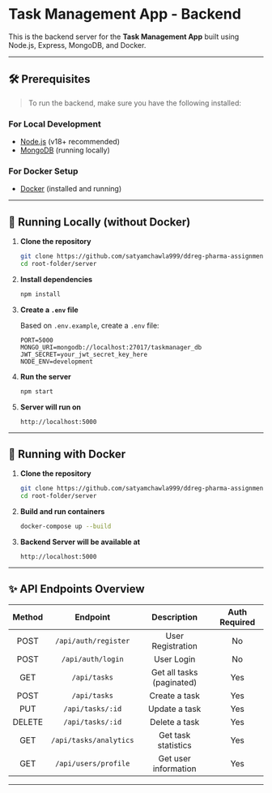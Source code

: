 
# Task Management App - Backend

This is the backend server for the **Task Management App** built using Node.js, Express, MongoDB, and Docker.

---

## 🛠️ Prerequisites

> To run the backend, make sure you have the following installed:

### For Local Development
- [Node.js](https://nodejs.org/en/download/) (v18+ recommended)
- [MongoDB](https://www.mongodb.com/try/download/community) (running locally)

### For Docker Setup
- [Docker](https://docs.docker.com/get-docker/) (installed and running)

---

## 🚀 Running Locally (without Docker)

1. **Clone the repository**
   ```bash
   git clone https://github.com/satyamchawla999/ddreg-pharma-assignment
   cd root-folder/server
   ```

2. **Install dependencies**
   ```bash
   npm install
   ```

3. **Create a `.env` file**
   
   Based on `.env.example`, create a `.env` file:
   ```env
   PORT=5000
   MONGO_URI=mongodb://localhost:27017/taskmanager_db
   JWT_SECRET=your_jwt_secret_key_here
   NODE_ENV=development
   ```

4. **Run the server**
   ```bash
   npm start
   ```

5. **Server will run on**
   ```
   http://localhost:5000
   ```

---

## 🐳 Running with Docker

1. **Clone the repository**
   ```bash
   git clone https://github.com/satyamchawla999/ddreg-pharma-assignment
   cd root-folder/server
   ```

2. **Build and run containers**
   ```bash
   docker-compose up --build
   ```

3. **Backend Server will be available at**
   ```
   http://localhost:5000
   ```

---

## ✨ API Endpoints Overview

| Method | Endpoint            | Description                | Auth Required |
| :----: | :------------------: | :-------------------------:| :-----------: |
| POST   | `/api/auth/register`  | User Registration           | No            |
| POST   | `/api/auth/login`     | User Login                  | No            |
| GET    | `/api/tasks`          | Get all tasks (paginated)   | Yes           |
| POST   | `/api/tasks`          | Create a task               | Yes           |
| PUT    | `/api/tasks/:id`      | Update a task               | Yes           |
| DELETE | `/api/tasks/:id`      | Delete a task               | Yes           |
| GET    | `/api/tasks/analytics`| Get task statistics         | Yes           |
| GET    | `/api/users/profile`  | Get user information        | Yes           |

---
